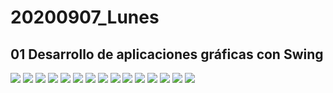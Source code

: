 
# 20200907_Lunes

## 01 Desarrollo de aplicaciones gráficas con Swing

<img src="../images/M3-01-01.png">

<img src="../images/M3-01-02.png">

<img src="../images/M3-01-03.png">

<img src="../images/M3-01-04.png">

<img src="../images/M3-01-05.png">

<img src="../images/M3-01-06.png">

<img src="../images/M3-01-07.png">

<img src="../images/M3-01-08.png">

<img src="../images/M3-01-09.png">

<img src="../images/M3-01-10.png">

<img src="../images/M3-01-11.png">

<img src="../images/M3-01-12.png">

<img src="../images/M3-01-13.png">

<img src="../images/M3-01-14.png">

<img src="../images/M3-01-15.png">
